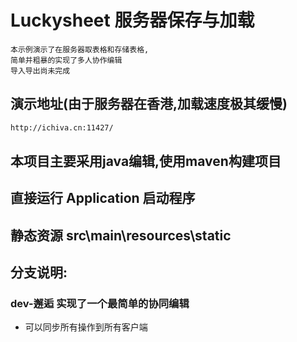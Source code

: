 # Luckysheet 服务器保存与加载
    本示例演示了在服务器取表格和存储表格,
    简单并粗暴的实现了多人协作编辑
    导入导出尚未完成
## 演示地址(由于服务器在香港,加载速度极其缓慢)
```dtd
http://ichiva.cn:11427/
```
## 本项目主要采用java编辑,使用maven构建项目
## 直接运行 Application 启动程序
## 静态资源 src\main\resources\static

## 分支说明:
### dev-邂逅 实现了一个最简单的协同编辑
- 可以同步所有操作到所有客户端


